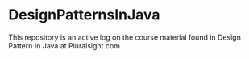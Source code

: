 # DesignPatternsInJava
This repository is an active log on the course material found in Design Pattern In Java at Pluralsight.com
